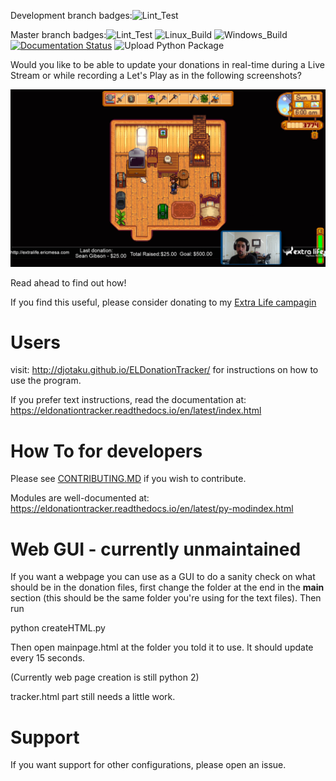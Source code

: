 Development branch badges:![Lint_Test](https://github.com/djotaku/ELDonationTracker/workflows/Lint_Test/badge.svg?branch=devel)

Master branch badges:![Lint_Test](https://github.com/djotaku/ELDonationTracker/workflows/Lint_Test/badge.svg) ![Linux_Build](https://github.com/djotaku/ELDonationTracker/workflows/Linux_Build/badge.svg) ![Windows_Build](https://github.com/djotaku/ELDonationTracker/workflows/Windows_Build/badge.svg) [![Documentation Status](https://readthedocs.org/projects/eldonationtracker/badge/?version=latest)](https://eldonationtracker.readthedocs.io/en/latest/?badge=latest) ![Upload Python Package](https://github.com/djotaku/ELDonationTracker/workflows/Upload%20Python%20Package/badge.svg)

Would you like to be able to update your donations in real-time during a Live Stream or while recording a Let's Play as in the following screenshots?

![Updates while in-game](https://github.com/djotaku/ELDonationTracker/raw/devel/screenshots/IngameUpdates.png)

Read ahead to find out how!

If you find this useful, please consider donating to my [Extra Life campagin](http://extralife.ericmesa.com)

# Users

visit: http://djotaku.github.io/ELDonationTracker/ for instructions on how to use the program.

If you prefer text instructions, read the documentation at: https://eldonationtracker.readthedocs.io/en/latest/index.html

# How To for developers

Please see [CONTRIBUTING.MD](https://github.com/djotaku/ELDonationTracker/blob/master/CONTRIBUTING.md) if you wish to contribute. 

Modules are well-documented at: https://eldonationtracker.readthedocs.io/en/latest/py-modindex.html


# Web GUI - currently unmaintained

If you want a webpage you can use as a GUI to do a sanity check on what should be in the donation files, first change the folder at the end in the __main__ section (this should be the same folder you're using for the text files). Then run

python createHTML.py 

Then open mainpage.html at the folder you told it to use. It should update every 15 seconds.

(Currently web page creation is still python 2)

tracker.html part still needs a little work.

# Support

If you want support for other configurations, please open an issue.
